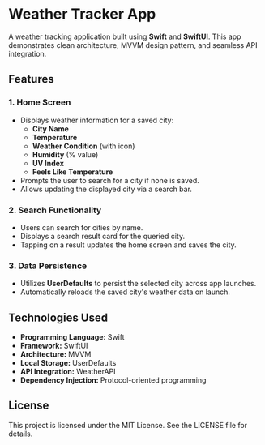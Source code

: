 # Weather Tracker App

A weather tracking application built using **Swift** and **SwiftUI**. This app demonstrates clean architecture, MVVM design pattern, and seamless API integration.

## Features

### 1. Home Screen
- Displays weather information for a saved city:
  - **City Name**
  - **Temperature**
  - **Weather Condition** (with icon)
  - **Humidity** (% value)
  - **UV Index**
  - **Feels Like Temperature**
- Prompts the user to search for a city if none is saved.
- Allows updating the displayed city via a search bar.

### 2. Search Functionality
- Users can search for cities by name.
- Displays a search result card for the queried city.
- Tapping on a result updates the home screen and saves the city.

### 3. Data Persistence
- Utilizes **UserDefaults** to persist the selected city across app launches.
- Automatically reloads the saved city's weather data on launch.


## Technologies Used

- **Programming Language:** Swift
- **Framework:** SwiftUI
- **Architecture:** MVVM
- **Local Storage:** UserDefaults
- **API Integration:** WeatherAPI
- **Dependency Injection:** Protocol-oriented programming


## License

This project is licensed under the MIT License. See the LICENSE file for details.
